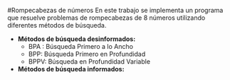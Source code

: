 #Rompecabezas de números
En este trabajo se implementa un programa que resuelve problemas de rompecabezas de 8 números utilizando diferentes métodos de búsqueda. 
- **Métodos de búsqueda desinformados:**
  - BPA : Búsqueda Primero a lo Ancho
  - BPP: Búsqueda Primero en Profundidad 
  - BPPV: Búsqueda en Profundidad Variable 
- **Métodos de búsqueda informados:**
